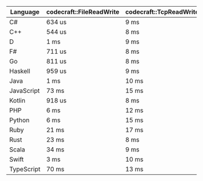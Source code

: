 | Language | codecraft::FileReadWrite | codecraft::TcpReadWrite | example::FileReadWrite | example::TcpReadWrite |
| - | --- | --- | --- | --- |
| C# | 634 us | 9 ms | 464 us | 141 us |
| C++ | 544 us | 8 ms | 318 us | 117 us |
| D | 1 ms | 9 ms | 268 us | 126 us |
| F# | 711 us | 8 ms | 367 us | 168 us |
| Go | 811 us | 8 ms | 174 us | 138 us |
| Haskell | 959 us | 9 ms | 466 us | 200 us |
| Java | 1 ms | 10 ms | 421 us | 195 us |
| JavaScript | 73 ms | 15 ms | 659 us | 340 us |
| Kotlin | 918 us | 8 ms | 575 us | 186 us |
| PHP | 6 ms | 12 ms | 189 us | 150 us |
| Python | 6 ms | 15 ms | 427 us | 190 us |
| Ruby | 21 ms | 17 ms | 531 us | 185 us |
| Rust | 23 ms | 8 ms | 348 us | 114 us |
| Scala | 34 ms | 9 ms | 21 ms | 299 us |
| Swift | 3 ms | 10 ms | 404 us | 159 us |
| TypeScript | 70 ms | 13 ms | 656 us | 325 us |